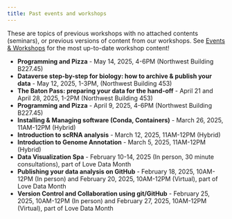 ```yaml
---
title: Past events and workshops
---
```


These are topics of previous workshops with no attached contents (seminars), or previous versions of content from our workshops. See [Events & Workshops](index.md#current-workshop-content) for the most up-to-date workshop content!

* **Programming and Pizza** - May 14, 2025, 4-6PM (Northwest Building B227.45)
* **Dataverse step-by-step for biology: how to archive & publish your data** - May 12, 2025, 1-3PM, (Northwest Building 453)
* **The Baton Pass: preparing your data for the hand-off** - April 21 and April 28, 2025, 1-2PM (Northwest Building 453)
* **Programming and Pizza** - April 9, 2025, 4-6PM (Northwest Building B227.45)
* **Installing & Managing software (Conda, Containers)** - March 26, 2025, 11AM-12PM (Hybrid)
* **Introduction to scRNA analysis** - March 12, 2025, 11AM-12PM (Hybrid)
* **Introduction to Genome Annotation** - March 5, 2025, 11AM-12PM (Hybrid)
* **Data Visualization Spa** - February 10-14, 2025 (In person, 30 minute consultations), part of Love Data Month
* **Publishing your data analysis on GitHub** - February 18, 2025, 10AM-12PM (In person) and February 20, 2025, 10AM-12PM (Virtual), part of Love Data Month
* **Version Control and Collaboration using git/GitHub** - February 25, 2025, 10AM-12PM (In person) and February 27, 2025, 10AM-12PM (Virtual), part of Love Data Month


